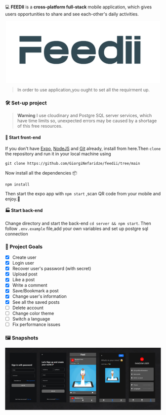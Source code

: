 💻 **FEEDII** is a **cross-platform full-stack** mobile application, which gives users opportunities to share and see each-other's daily activities.

<div style="display: flex;align-items:center; justify-content: center">
    <img src="./assets/logo.png" style="width: 500px;height:200px; text-align: center" />
</div>

> In order to use application,you ought to set all the requirment up.

### 🛠️ Set-up project

> **Warning**
> I use cloudinary and Postgre SQL server services, which have time limits
> so, unexpected errors may be caused by a shortage of this free resources.

#### 📱 Start front-end

If you don't have [Expo](https://expo.dev/), [NodeJS](https://nodejs.org/en) and [Git](https://git-scm.com) already, install from here.Then `clone` the repository and run it in your local machine using

```shell
git clone https://github.com/GiorgiNefaridze/feedii/tree/main
```

Now install all the dependencies 📦

```shell
npm install
```

Then start the expo app with `npm start` ,scan QR code from your mobile and enjoy.🎊

#### 🏭 Start back-end

Change directory and start the back-end `cd server && npm start`. Then follow `.env.example` file,add your own variables and set up postgre sql connection

### 🎯 Project Goals

- [x] Create user
- [x] Login user
- [x] Recover user's password (with secret)
- [x] Upload post
- [x] Like a post
- [x] Write a comment
- [x] Save/Bookmark a post
- [x] Change user's information
- [x] See all the saved posts
- [ ] Delete account
- [ ] Change color theme
- [ ] Switch a language
- [ ] Fix performance issues

### 🖼️ Snapshots

<img src="./assets/thumbnail.png" style="width: 600px" />
